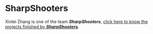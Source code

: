 # SharpShooters

Xinlei Zhang is one of the team ***SharpShooters***, [click here to know the projects finished by ***SharpShooters***](https://guanqing-github.github.io/SharpShooters/).
